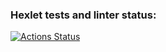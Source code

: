 ### Hexlet tests and linter status:
[![Actions Status](https://github.com/krasotun/frontend-testing-react-project-67/actions/workflows/hexlet-check.yml/badge.svg)](https://github.com/krasotun/frontend-testing-react-project-67/actions)